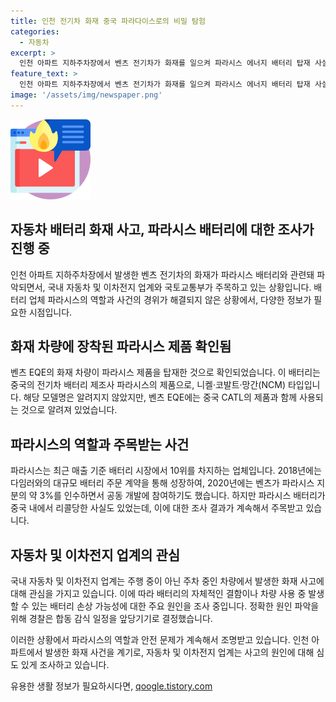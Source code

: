 ```yaml
---
title: 인천 전기차 화재 중국 파라다이스로의 비밀 탐험
categories:
  - 자동차
excerpt: >
  인천 아파트 지하주차장에서 벤츠 전기차가 화재를 일으켜 파라시스 에너지 배터리 탑재 사실이 확인됐다. 2021년에는 중국에서 파라시스 배터리를 탑재한 전기차 3만1천963대가 화재 가능성으로 리콜되었고, 국내 업계도 화재 원인을 조사 중이다. 이에 경찰은 합동 감식을 앞당겨 원인을 조사하고 있다.
feature_text: >
  인천 아파트 지하주차장에서 벤츠 전기차가 화재를 일으켜 파라시스 에너지 배터리 탑재 사실이 확인됐다. 2021년에는 중국에서 파라시스 배터리를 탑재한 전기차 3만1천963대가 화재 가능성으로 리콜되었고, 국내 업계도 화재 원인을 조사 중이다. 이에 경찰은 합동 감식을 앞당겨 원인을 조사하고 있다.
image: '/assets/img/newspaper.png'
---
```


<p><img src="/assets/img/news.png" alt="rentncar 속보" /></p>

<h2>자동차 배터리 화재 사고, 파라시스 배터리에 대한 조사가 진행 중</h2>

<p data-ke-size="size16">인천 아파트 지하주차장에서 발생한 벤츠 전기차의 화재가 파라시스 배터리와 관련돼 파악되면서, 국내 자동차 및 이차전지 업계와 국토교통부가 주목하고 있는 상황입니다. 배터리 업체 파라시스의 역할과 사건의 경위가 해결되지 않은 상황에서, 다양한 정보가 필요한 시점입니다.</p>

<h2>화재 차량에 장착된 파라시스 제품 확인됨</h2>

<p>벤츠 EQE의 화재 차량이 파라시스 제품을 탑재한 것으로 확인되었습니다. 이 배터리는 중국의 전기차 배터리 제조사 파라시스의 제품으로, 니켈·코발트·망간(NCM) 타입입니다. 해당 모델명은 알려지지 않았지만, 벤츠 EQE에는 중국 CATL의 제품과 함께 사용되는 것으로 알려져 있었습니다.</p>

<h2>파라시스의 역할과 주목받는 사건</h2>

<p>파라시스는 최근 매출 기준 배터리 시장에서 10위를 차지하는 업체입니다. 2018년에는 다임러와의 대규모 배터리 주문 계약을 통해 성장하여, 2020년에는 벤츠가 파라시스 지분의 약 3%를 인수하면서 공동 개발에 참여하기도 했습니다. 하지만 파라시스 배터리가 중국 내에서 리콜당한 사실도 있었는데, 이에 대한 조사 결과가 계속해서 주목받고 있습니다.</p>

<h2>자동차 및 이차전지 업계의 관심</h2>

<p>국내 자동차 및 이차전지 업계는 주행 중이 아닌 주차 중인 차량에서 발생한 화재 사고에 대해 관심을 가지고 있습니다. 이에 따라 배터리의 자체적인 결함이나 차량 사용 중 발생할 수 있는 배터리 손상 가능성에 대한 주요 원인을 조사 중입니다. 정확한 원인 파악을 위해 경찰은 합동 감식 일정을 앞당기기로 결정했습니다.</p>

<p>이러한 상황에서 파라시스의 역할과 안전 문제가 계속해서 조명받고 있습니다. 인천 아파트에서 발생한 화재 사건을 계기로, 자동차 및 이차전지 업계는 사고의 원인에 대해 심도 있게 조사하고 있습니다. </p></p>
유용한 생활 정보가 필요하시다면, <a href="https://qoogle.tistory.com" rel="dofollow">qoogle.tistory.com</a>



